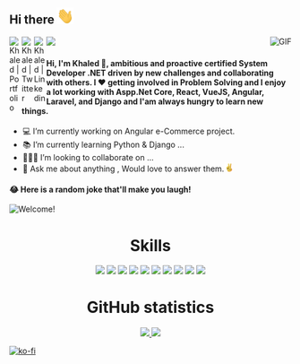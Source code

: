 <!--
**itsyst/itsyst** is a ✨ _special_ ✨ repository because its `README.md` (this file) appears on your GitHub profile.

Here are some ideas to get you started:

- 🔭 I’m currently working on ...
- 🌱 I’m currently learning ...
- 👯 I’m looking to collaborate on ...
- 🤔 I’m looking for help with ...
- 💬 Ask me about ...
- 📫 How to reach me: ...
- 😄 Pronouns: ...
- ⚡ Fun fact: ...
-->
<h2> Hi there <img src="https://github.com/itsyst/itsyst/blob/main/gifs/wave.gif" width="30px"></h2>
<img align="right" alt="GIF" src="https://media.giphy.com/media/C1N2zsQ26TZW01yM0B/giphy.gif" />
<img src="https://komarev.com/ghpvc/?username=itsyst"/> 
<a href="https://elhamzi.me" target="_blank">
<img align="left" alt="Khaled | Portfolio" width="22px" src="https://cdn.jsdelivr.net/npm/simple-icons@v3/icons/firefox.svg" />
</a>
<a href="https://twitter.com/KhaledElhamzi" target="_blank">
<img align="left" alt="Khaled | Twitter" width="22px" src="https://cdn.jsdelivr.net/npm/simple-icons@v3/icons/twitter.svg" />
</a>
<a href="https://www.linkedin.com/in/khaledelhamzi/" target="_blank">
<img align="left" alt="Khaled | Linkedin" width="22px" src="https://cdn.jsdelivr.net/npm/simple-icons@v3/icons/linkedin.svg" />
</a>
<br/>

#### Hi, I'm Khaled 👏, ambitious and proactive certified System Developer .NET driven by new challenges and collaborating with others. I ❤ getting involved in Problem Solving and I enjoy a lot working with Aspp.Net Core, React, VueJS, Angular, Laravel, and Django and I'am always hungry to learn new things.
 
- 💻 I’m currently working on Angular e-Commerce project.
- 📚 I’m currently learning Python & Django ...
- 👨‍👨‍👦  I’m looking to collaborate on ...
- 💬 Ask me about anything , Would love to answer them.<img src="https://github.com/itsyst/itsyst/blob/main/gifs/peace.gif" width="15px">
 
#### 😂  Here is a random joke that'll make you laugh!

<div align="left">
  <img src="https://readme-jokes.vercel.app/api" alt="Welcome!" width="350px"/>
</div>

<div></div>
<h1 align="center">Skills</h1>
<div align="center">   
   <img src="https://img.shields.io/badge/C%23-239120?style=for-the-badge&logo=c-sharp&logoColor=white"/>
   <img src="https://img.shields.io/badge/.NET-5C2D91?style=for-the-badge&logo=.net&logoColor=white"/>
   <img src="https://img.shields.io/badge/Python-3776AB?style=for-the-badge&logo=python&logoColor=white"/>
   <img src="https://img.shields.io/badge/php%20-%23323331.svg?&style=for-the-badge&logo=php&logoColor=yellow"/>
   <img src="https://img.shields.io/badge/JavaScript-F7DF1E?style=for-the-badge&logo=javascript&logoColor=black"/>
   <img src="https://img.shields.io/badge/Vue.js-35495E?style=for-the-badge&logo=vue.js&logoColor=4FC08D"/>
   <img src="https://img.shields.io/badge/Angular-DD0031?style=for-the-badge&logo=angular&logoColor=white" />
   <img src="https://img.shields.io/badge/React-20232A?style=for-the-badge&logo=react&logoColor=61DAFB" />
   <img src="https://img.shields.io/badge/Django-092E20?style=for-the-badge&logo=django&logoColor=white"/>
   <img src="https://img.shields.io/badge/laravel%20-%23F05033.svg?&style=for-the-badge&logo=laravel&logoColor=white"/>
</div>
<div></div>
<h1 align="center">GitHub statistics</h1>
<div align="center" >
   <a href="https://github.com/itsyst" >
     <img src="https://github-readme-stats.vercel.app/api?username=itsyst&hide_border=true&show_icons=true&count_private=true&langs_count=10"/>
   </a>
  <a href="https://github.com/itsyst">
      <img src="https://github-readme-stats.vercel.app/api/top-langs/?username=itsyst&langs_count=20&hide=shell,lua,vim%20script,dockerfile,&hide_border=true&layout=compact"/>
   </a> 
</div>

[![ko-fi](https://ko-fi.com/img/githubbutton_sm.svg)](https://ko-fi.com/G2G834SUA)


